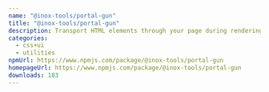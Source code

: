 ```yaml
---
name: "@inox-tools/portal-gun"
title: "@inox-tools/portal-gun"
description: Transport HTML elements through your page during rendering using Portals.
categories:
  - css+ui
  - utilities
npmUrl: https://www.npmjs.com/package/@inox-tools/portal-gun
homepageUrl: https://www.npmjs.com/package/@inox-tools/portal-gun
downloads: 183
---
```

